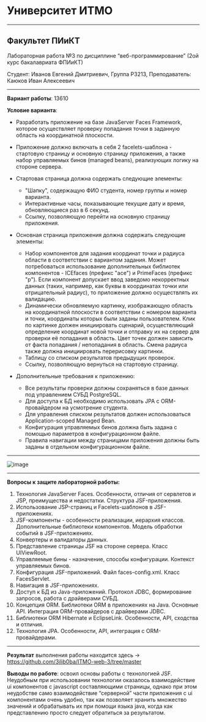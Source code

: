 # Университет ИТМО

   ---

## Факультет ПИиКТ

Лабораторная работа №3 по дисциплине 
     “веб-программирование”
(2ой курс бакалавриата ФПИиКТ)
      
Студент:
Иванов Евгений Дмитриевич,
Группа P3213,
Преподаватель:
Каюков Иван Алексеевич

---
**Вариант работы**: 13610

**Условие варианта**:

+ Разработать приложение на базе JavaServer Faces Framework, которое осуществляет
проверку попадания точки в заданную область на координатной плоскости.
+ Приложение должно включать в себя 2 facelets-шаблона - стартовую страницу и основную
страницу приложения, а также набор управляемых бинов (managed beans), реализующих
логику на стороне сервера.
+ Стартовая страница должна содержать следующие элементы:
  + "Шапку", содержащую ФИО студента, номер группы и номер варианта.
  + Интерактивные часы, показывающие текущие дату и время, обновляющиеся раз в 6
  секунд.
  + Ссылку, позволяющую перейти на основную страницу приложения.

+ Основная страница приложения должна содержать следующие элементы:
  + Набор компонентов для задания координат точки и радиуса области в соответствии с
  вариантом задания. Может потребоваться использование дополнительных библиотек
  компонентов - ICEfaces (префикс "ace") и PrimeFaces (префикс "p"). Если компонент
  допускает ввод заведомо некорректных данных (таких, например, как буквы в
  координатах точки или отрицательный радиус), то приложение должно осуществлять
  их валидацию.
  + Динамически обновляемую картинку, изображающую область на координатной
  плоскости в соответствии с номером варианта и точки, координаты которых были
  заданы пользователем. Клик по картинке должен инициировать сценарий,
  осуществляющий определение координат новой точки и отправку их на сервер для
  проверки её попадания в область. Цвет точек должен зависить от факта попадания /
  непопадания в область. Смена радиуса также должна инициировать перерисовку
  картинки.
  + Таблицу со списком результатов предыдущих проверок.
  + Ссылку, позволяющую вернуться на стартовую страницу.
+ Дополнительные требования к приложению:
  + Все результаты проверки должны сохраняться в базе данных под управлением СУБД
  PostgreSQL.
  + Для доступа к БД необходимо использовать JPA с ORM-провайдером на усмотрение
  студента.
  + Для управления списком результатов должен использоваться Application-scoped
  Managed Bean.
  + Конфигурация управляемых бинов должна быть задана с помощью параметров в
  конфигурационном файле.
  + Правила навигации между страницами приложения должны быть заданы в
  отдельном конфигурационном файле.
---
  
![image](https://user-images.githubusercontent.com/51972750/151850346-4a41013c-447b-4c59-a3c3-72f55e1a6099.png)

---
  
**Вопросы к защите лабораторной работы:**
1. Технология JavaServer Faces. Особенности, отличия от сервлетов и JSP, преимущества
   и недостатки. Структура JSF-приложения.
2. Использование JSP-страниц и Facelets-шаблонов в JSF-приложениях.
3. JSF-компоненты - особенности реализации, иерархия классов. Дополнительные
   библиотеки компонентов. Модель обработки событий в JSF-приложениях.
4. Конвертеры и валидаторы данных.
5. Представление страницы JSF на стороне сервера. Класс UIViewRoot.
6. Управляемые бины - назначение, способы конфигурации. Контекст управляемых
   бинов.
7. Конфигурация JSF-приложений. Файл faces-config.xml. Класс FacesServlet.
8. Навигация в JSF-приложениях.
9. Доступ к БД из Java-приложений. Протокол JDBC, формирование запросов, работа с
   драйверами СУБД. 
10. Концепция ORM. Библиотеки ORM в приложениях на Java. Основные API. Интеграция
    ORM-провайдеров с драйверами JDBC. 
11. Библиотеки ORM Hibernate и EclipseLink. Особенности, API, сходства и отличия. 
12. Технология JPA. Особенности, API, интеграция с ORM-провайдерами.

---
**Результат** выполнения работы находится
здесь -> https://github.com/3ilib0ba/ITMO-web-3/tree/master

**Выводы по работе**: освоил основы работы с технологией JSF. Неудобным при использовании
технологии оказалось взаимодействие ui компонентов с javascript составляющими страницы,
однако при этом неудобстве само взаимодействие “серверной” части приложения с ui
компонентами очень удобно, так как позволяет хранить множество значений и обрабатывать их
при помощи языка java, когда как представлению просто следует обратиться за результатом.
